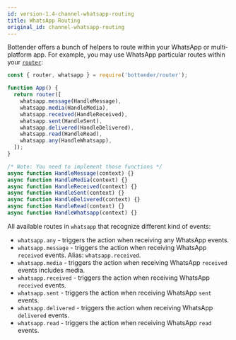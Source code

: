 ```yaml
---
id: version-1.4-channel-whatsapp-routing
title: WhatsApp Routing
original_id: channel-whatsapp-routing
---
```


Bottender offers a bunch of helpers to route within your WhatsApp or multi-platform app. For example, you may use WhatsApp particular routes within your [`router`](the-basics-routing.md):

```js
const { router, whatsapp } = require('bottender/router');

function App() {
  return router([
    whatsapp.message(HandleMessage),
    whatsapp.media(HandleMedia),
    whatsapp.received(HandleReceived),
    whatsapp.sent(HandleSent),
    whatsapp.delivered(HandleDelivered),
    whatsapp.read(HandleRead),
    whatsapp.any(HandleWhatsapp),
  ]);
}

/* Note: You need to implement those functions */
async function HandleMessage(context) {}
async function HandleMedia(context) {}
async function HandleReceived(context) {}
async function HandleSent(context) {}
async function HandleDelivered(context) {}
async function HandleRead(context) {}
async function HandleWhatsapp(context) {}
```

All available routes in `whatsapp` that recognize different kind of events:

- `whatsapp.any` - triggers the action when receiving any WhatsApp events.
- `whatsapp.message` - triggers the action when receiving WhatsApp `received` events. Alias: `whatsapp.received`.
- `whatsapp.media` - triggers the action when receiving WhatsApp `received` events includes media.
- `whatsapp.received` - triggers the action when receiving WhatsApp `received` events.
- `whatsapp.sent` - triggers the action when receiving WhatsApp `sent` events.
- `whatsapp.delivered` - triggers the action when receiving WhatsApp `delivered` events.
- `whatsapp.read` - triggers the action when receiving WhatsApp `read` events.
